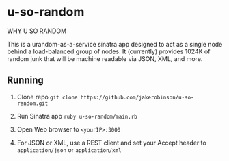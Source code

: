 u-so-random
===========

WHY U SO RANDOM


This is a urandom-as-a-service sinatra app designed to act as a single node behind a load-balanced group of nodes. It (currently) provides 1024K of random junk that will be machine readable via JSON, XML, and more.


## Running

1. Clone repo
`git clone https://github.com/jakerobinson/u-so-random.git`

2. Run Sinatra app
`ruby u-so-random/main.rb`

3. Open Web browser to `<yourIP>:3000`

4. For JSON or XML, use a REST client and set your Accept header to `application/json` or `application/xml`

